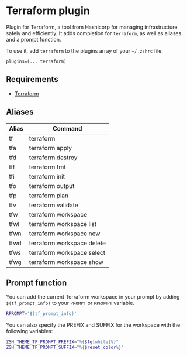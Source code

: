 # Terraform plugin

Plugin for Terraform, a tool from Hashicorp for managing infrastructure safely and efficiently.
It adds completion for `terraform`, as well as aliases and a prompt function.

To use it, add `terraform` to the plugins array of your `~/.zshrc` file:

```shell
plugins=(... terraform)
```

## Requirements

* [Terraform](https://terraform.io/)

## Aliases

| Alias | Command                    |
| ----- | -------------------------- |
| tf    | terraform                  |
| tfa   | terraform apply            |
| tfd   | terraform destroy          |
| tff   | terraform fmt              |
| tfi   | terraform init             |
| tfo   | terraform output           |
| tfp   | terraform plan             |
| tfv   | terraform validate         |
| tfw   | terraform workspace        |
| tfwl  | terraform workspace list   |
| tfwn  | terraform workspace new    |
| tfwd  | terraform workspace delete |
| tfws  | terraform workspace select |
| tfwg  | terraform workspace show   |

## Prompt function

You can add the current Terraform workspace in your prompt by adding `$(tf_prompt_info)`
to your `PROMPT` or `RPROMPT` variable.

```sh
RPROMPT='$(tf_prompt_info)'
```

You can also specify the PREFIX and SUFFIX for the workspace with the following variables:

```sh
ZSH_THEME_TF_PROMPT_PREFIX="%{$fg[white]%}"
ZSH_THEME_TF_PROMPT_SUFFIX="%{$reset_color%}"
```
